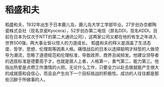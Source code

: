 # 稻盛和夫

稻盛和夫，1932年出生于日本鹿儿岛，鹿儿岛大学工学部毕业。27岁创办京都陶瓷株式会社（现名京瓷Kyocera），52岁创办第二电信（原名DDI，现名KDDI，目前在日本为仅次于NTT的第二大通讯公司），这两家公司又都在他的有生之年进入世界500强，两大事业皆以惊人的力道成长。 稻盛和夫的释义是涵盖了生活态度、哲学、思想、伦理观等因素人格。痛惜战后的日本以选择聪明才辩型的人做领导为潮流，忽略了道德规范和伦理标准，导致政界、商界丑闻频发。他建议领导者的选拔标准是德要高于才，也就是居人上者，人格第一，勇气第二，能力第三。他指出热爱是点燃工作激情的火把。无论什么工作，只要全力以赴去做就能产生很大的成就感和自信心，而且会产生向下一个目标挑战的积极性。成功的人往往都是那些沉醉于所做事的人。
